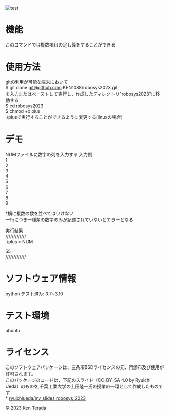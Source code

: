 ![test](https://github.com/ken1088/robosys2023/actions/workflows/test.yml/badge.svg)  
# 機能  
このコマンドでは複数項目の足し算をすることができる

# 使用方法
gitの利用が可能な端末において  
$ git clone git@github.com:KEN1088/robosys2023.git  
を入力またはペーストして実行し、作成したディレクトリ"robosys2023"に移動する  
$ cd robosys2023  
$ chmod +x plus  
./plusで実行することができるように変更する(linuxの場合)  

# デモ
NUMファイルに数字の列を入力する
入力例  
1  
2  
3  
4  
5  
6  
7  
8  
9  

*横に複数の数を並べてはいけない  
一行につき一種類の数字のみが記述されていないとエラーとなる  
  
実行結果  
/////////////  
./plus < NUM  
  
55  
/////////////  

# ソフトウェア情報
python
テスト済み: 3.7~3.10

# テスト環境
ubuntu  
  
# ライセンス
このソフトウェアパッケージは、三条項BSDライセンスの元、再頒布及び使用が許可されます。  
このパッケージのコードは，下記のスライド（CC-BY-SA 4.0 by Ryuichi Ueda）のものを,千葉工業大学の上田隆一氏の授業の一環として作成したものです  
     * [ryuichiueda/my_slides robosys_2023](https://github.com/ryuichiueda/my_slides/tree/master/robosys_2022)  
  
© 2023 Ken Terada  
